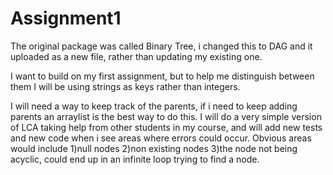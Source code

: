 # Assignment1
The original package was called Binary Tree, i changed this to DAG and it uploaded as a 
new file, rather than updating my existing one. 

I want to build on my first assignment, but to help me distinguish between them I will be
using strings as keys rather than integers.

I will need a way to keep track of the parents, if i need to keep adding parents an
arraylist is the best way to do this. 
I will do a very simple version of LCA taking help from other students in my course, 
and will add new tests and new code when i see areas where errors could occur.
Obvious areas would include 
1)null nodes
2)non existing nodes
3)the node not being acyclic, could end up in an infinite loop trying to find a node.

